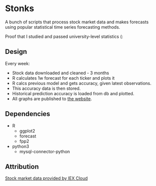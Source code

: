 # Stonks

A bunch of scripts that process stock market data and makes forecasts 
using popular statistical time series forecasting methods. 

Proof that I studied and passed university-level statistics (:

## Design

Every week:
- Stock data downloaded and cleaned - 3 months
- R calculates 1w forecast for each ticker and plots it
- R calcs previous model and gets accuracy, given latest observations.
- This accuracy data is then stored.
- Historical prediction accuracy is loaded from db and plotted.
- All graphs are published to [the website](https://athena.rauten.co.za/stonks).

## Dependencies

- R
  - ggplot2
  - forecast
  - fpp2
- python3
  - mysql-connector-python

## Attribution

[Stock market data provided by IEX Cloud](https://iexcloud.io)
